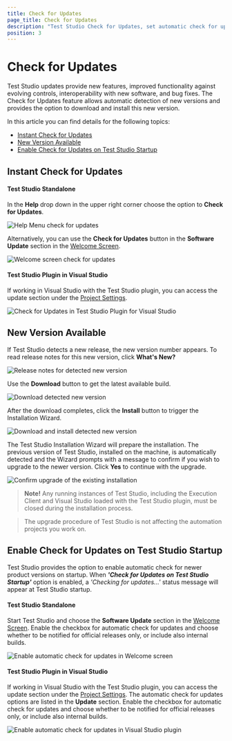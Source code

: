 ```yaml
---
title: Check for Updates
page_title: Check for Updates
description: "Test Studio Check for Updates, set automatic check for updates on Test Studio startup"
position: 3
---
```

# Check for Updates

Test Studio updates provide new features, improved functionality against evolving controls, interoperability with new software, and bug fixes. The Check for Updates feature allows automatic detection of new versions and provides the option to download and install this new version.

In this article you can find details for the following topics:

- [Instant Check for Updates](#instant-check-for-updates)
- [New Version Available](#new-version-availabele)
- [Enable Check for Updates on Test Studio Startup](#enable-check-for-updates-on-test-studio-startup)

## Instant Check for Updates

#### Test Studio Standalone

In the **Help** drop down in the upper right corner choose the option to **Check for Updates**.

![Help Menu check for updates](/img/general-information/installation/check-for-updates/CheckForUpdatesFull.gif)

Alternatively, you can use the **Check for Updates** button in the **Software Update** section in the <a href="/getting-started/start-a-project/welcome-screen" target="_blank">Welcome Screen</a>.

![Welcome screen check for updates](/img/general-information/installation/check-for-updates/fig2.png)

#### Test Studio Plugin in Visual Studio

If working in Visual Studio with the Test Studio plugin, you can access the update section under the <a href="/features/project-settings/overview" target="_blank">Project Settings</a>.

![Check for Updates in Test Studio Plugin for Visual Studio](/img/general-information/installation/check-for-updates/CheckForUpdatesVisualStudio.gif)

## New Version Available

If Test Studio detects a new release, the new version number appears. To read release notes for this new version, click __What's New?__

![Release notes for detected new version](/img/general-information/installation/check-for-updates/fig3.png)

Use the __Download__ button to get the latest available build.

![Download detected new version](/img/general-information/installation/check-for-updates/fig4.png)

After the download completes, click the __Install__ button to trigger the Installation Wizard.

![Download and install detected new version](/img/general-information/installation/check-for-updates/fig5.png)

The Test Studio Installation Wizard will prepare the installation. The previous version of Test Studio, installed on the machine, is automatically detected and the Wizard prompts with a message to confirm if you wish to upgrade to the newer version. Click __Yes__ to continue with the upgrade.

![Confirm upgrade of the existing installation](/img/general-information/installation/check-for-updates/fig6.png)

> __Note!__ Any running instances of Test Studio, including the Execution Client and Visual Studio loaded with the Test Studio plugin, must be closed during the installation process.

> The upgrade procedure of Test Studio is not affecting the automation projects you work on.

## Enable Check for Updates on Test Studio Startup

Test Studio provides the option to enable automatic check for newer product versions on startup. When ___'Check for Updates on Test Studio Startup'___ option is enabled, a _'Checking for updates...'_ status message will appear at Test Studio startup.

#### Test Studio Standalone

Start Test Studio and choose the __Software Update__ section in the <a href="/getting-started/start-a-project/welcome-screen" target="_blank">Welcome Screen</a>. Enable the checkbox for automatic check for updates and choose whether to be notified for official releases only, or include also internal builds.

![Enable automatic check for updates in Welcome screen](/img/general-information/installation/check-for-updates/fig8.png)

#### Test Studio Plugin in Visual Studio

If working in Visual Studio with the Test Studio plugin, you can access the update section under the <a href="/features/project-settings/overview" target="_blank">Project Settings</a>. The automatic check for updates options are listed in the __Update__ section. Enable the checkbox for automatic check for updates and choose whether to be notified for official releases only, or include also internal builds.

![Enable automatic check for updates in Visual Studio plugin](/img/general-information/installation/check-for-updates/fig7.png)

